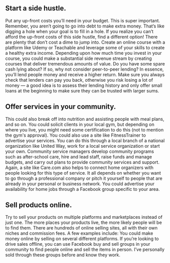 
## Start a side hustle.

Put any up-front costs you’ll need in your budget. This is super important. Remember, you aren’t going to go into debt to make extra money. That’s like digging a hole when your goal is to fill in a hole. If you realize you can’t afford the up-front costs of this side hustle, find a different option! There are plenty that don’t cost a dime to jump into.
Create an online course with a platform like Udemy or Teachable and leverage some of your skills to create a healthy extra income. Depending upon how much time you invest in your course, you could make a substantial side revenue stream by creating courses that deliver tremendous amounts of value.
Do you have some spare cash lying about? If so, why not consider peer-to-peer lending? In essence, you’ll lend people money and receive a higher return. Make sure you always check that lenders can pay you back, otherwise you risk losing a lot of money — a good idea is to assess their lending history and only offer small loans at the beginning to make sure they can be trusted with larger sums.

## Offer services in your community.

This could also break off into nutrition and assisting people with meal plans, and so on. You could solicit clients in your local gym, but depending on where you live, you might need some certification to do this (not to mention the gym's approval). You could also use a site like FitnessTrainer to advertise your services.
You can do this through a local branch of a national organization like United Way, work for a local service organization or start your own. Community service managers develop community programs such as after-school care, hire and lead staff, raise funds and manage budgets, and carry out plans to provide community services and support.
Again, a site like Care.com also helps to connect home organizers with people looking for this type of service. It all depends on whether you want to go through a professional company or pitch it yourself to people that are already in your personal or business network. You could advertise your availability for home jobs through a Facebook group specific to your area.

## Sell products online.

Try to sell your products on multiple platforms and marketplaces instead of just one. The more places your products live, the more likely people will be to find them. There are hundreds of online selling sites, all with their own niches and commission fees. A few examples include:
You could make money online by selling on several different platforms. If you’re looking to drive sales offline, you can use Facebook buy and sell groups in your community to find people online and sell the items in person. I’ve personally sold through these groups before and know they work.
